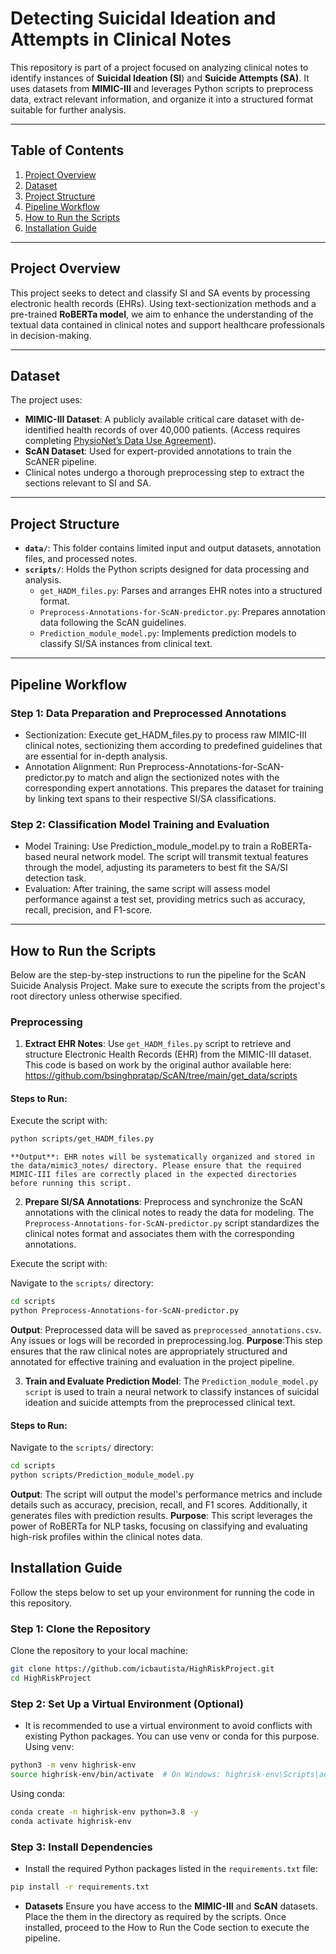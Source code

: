 # Detecting Suicidal Ideation and Attempts in Clinical Notes

This repository is part of a project focused on analyzing clinical notes to identify instances of **Suicidal Ideation (SI**) and **Suicide Attempts (SA)**. It uses datasets from **MIMIC-III** and leverages Python scripts to preprocess data, extract relevant information, and organize it into a structured format suitable for further analysis.


---

## Table of Contents

1. [Project Overview](#project-overview)
2. [Dataset](#dataset)
3. [Project Structure](#project-structure)
4. [Pipeline Workflow](#pipeline-workflow)
5. [How to Run the Scripts](#how-to-run-the-scripts)
6. [Installation Guide](#installation-guide)
---

## Project Overview

This project seeks to detect and classify SI and SA events by processing electronic health records (EHRs). Using text-sectionization methods and a pre-trained **RoBERTa model**, we aim to enhance the understanding of the textual data contained in clinical notes and support healthcare professionals in decision-making.

---

## Dataset

The project uses:
- **MIMIC-III Dataset**: A publicly available critical care dataset with de-identified health records of over 40,000 patients. (Access requires completing [PhysioNet’s Data Use Agreement](https://physionet.org/policy/PhysioNetDataUseAgreement.html)).
- **ScAN Dataset**: Used for expert-provided annotations to train the ScANER pipeline.
- Clinical notes undergo a thorough preprocessing step to extract the sections relevant to SI and SA.

---

## Project Structure

- **`data/`**: This folder contains limited input and output datasets, annotation files, and processed notes.
- **`scripts/`**: Holds the Python scripts designed for data processing and analysis.
  - `get_HADM_files.py`: Parses and arranges EHR notes into a structured format.
  - `Preprocess-Annotations-for-ScAN-predictor.py`: Prepares annotation data following the ScAN guidelines.
  - `Prediction_module_model.py`: Implements prediction models to classify SI/SA instances from clinical text.

---

## Pipeline Workflow

### Step 1: Data Preparation and Preprocessed Annotations
- Sectionization: Execute get_HADM_files.py to process raw MIMIC-III clinical notes, sectionizing them according to predefined guidelines that are essential for in-depth analysis.
- Annotation Alignment: Run Preprocess-Annotations-for-ScAN-predictor.py to match and align the sectionized   notes with the corresponding expert annotations. This prepares the dataset for training by linking text spans to their respective SI/SA classifications.

### Step 2: Classification Model Training and Evaluation
- Model Training: Use Prediction_module_model.py to train a RoBERTa-based neural network model. The script will transmit textual features through the model, adjusting its parameters to best fit the SA/SI detection task.
- Evaluation: After training, the same script will assess model performance against a test set, providing metrics such as accuracy, recall, precision, and F1-score.

---

## How to Run the Scripts
Below are the step-by-step instructions to run the pipeline for the ScAN Suicide Analysis Project. Make sure to execute the scripts from the project's root directory unless otherwise specified.

### Preprocessing

1. **Extract EHR Notes**: Use `get_HADM_files.py` script to retrieve and structure Electronic Health Records (EHR) from the MIMIC-III dataset. This code is based on work by the original author available
	here: https://github.com/bsinghpratap/ScAN/tree/main/get_data/scripts

#### Steps to Run:

Execute the script with:
   ```bash
   python scripts/get_HADM_files.py
   ```

	**Output**: EHR notes will be systematically organized and stored in the data/mimic3_notes/ directory. Please ensure that the required MIMIC-III files are correctly placed in the expected directories before running this script.

2. **Prepare SI/SA Annotations**: Preprocess and synchronize the ScAN annotations with the clinical notes to ready the data for modeling. The `Preprocess-Annotations-for-ScAN-predictor.py` script standardizes the clinical notes format and associates them with the corresponding annotations.

Execute the script with:

   Navigate to the `scripts/` directory:
   ```bash
   cd scripts
   python Preprocess-Annotations-for-ScAN-predictor.py
   ```
   
   **Output**: Preprocessed data will be saved as `preprocessed_annotations.csv`. Any issues or logs will be recorded in preprocessing.log.
   **Purpose**:This step ensures that the raw clinical notes are appropriately structured and annotated for effective training and evaluation in the project pipeline.   
   
3. **Train and Evaluate Prediction Model**: The `Prediction_module_model.py script` is used to train a neural network to classify instances of suicidal ideation and suicide attempts from the preprocessed clinical text.

#### Steps to Run:
   Navigate to the `scripts/` directory:
   ```bash
   cd scripts
   python scripts/Prediction_module_model.py
   ```
   
   **Output**: The script will output the model's performance metrics and include details such as accuracy, precision, recall, and F1 scores. Additionally, it generates files with prediction results. 
   **Purpose**: This script leverages the power of RoBERTa for NLP tasks, focusing on classifying and evaluating high-risk profiles within the clinical notes data.
   
## Installation Guide

Follow the steps below to set up your environment for running the code in this repository.

### Step 1: Clone the Repository

Clone the repository to your local machine:
```bash
git clone https://github.com/icbautista/HighRiskProject.git
cd HighRiskProject
```
### Step 2: Set Up a Virtual Environment (Optional)
- It is recommended to use a virtual environment to avoid conflicts with existing Python packages. You can use venv or conda for this purpose.
Using venv:
```bash
python3 -m venv highrisk-env
source highrisk-env/bin/activate  # On Windows: highrisk-env\Scripts\activate 
```
Using conda:
```bash
conda create -n highrisk-env python=3.8 -y
conda activate highrisk-env
```

### Step 3: Install Dependencies
- Install the required Python packages listed in the `requirements.txt` file:
```bash
pip install -r requirements.txt
```

- **Datasets**
Ensure you have access to the **MIMIC-III** and **ScAN** datasets. Place the them in the directory as required by the scripts.
Once installed, proceed to the How to Run the Code section to execute the pipeline.
